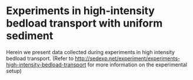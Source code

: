# Experiments in high-intensity bedload transport with uniform sediment
Herein we present data collected during experiments in high intensity bedload transport. (Refer to http://sedexp.net/experiment/experiments-high-intensity-bedload-transport for more information on the experimental setup)
